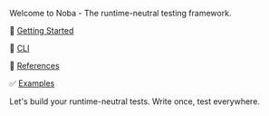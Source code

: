 Welcome to Noba - The runtime-neutral testing framework.

🚀 [Getting Started](/sontuphan/noba/wiki/getting-started)

🤖 [CLI](/sontuphan/noba/wiki/cli)

📖 [References](/sontuphan/noba/tree/master/references)

✅ [Examples](/sontuphan/noba/tree/master/tests)

Let's build your runtime-neutral tests. Write once, test everywhere.
